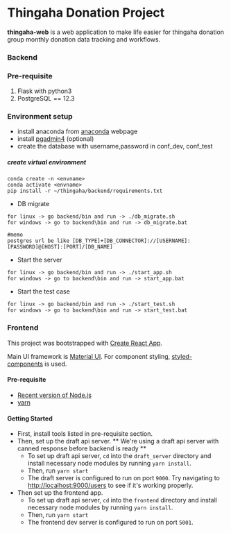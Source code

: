 # Thingaha Donation Project

**thingaha-web** is a web application to make life easier for thingaha donation group monthly donation data tracking and workflows.

### Backend

### Pre-requisite

1. Flask with python3
2. PostgreSQL == 12.3

### Environment setup

- install anaconda from [anaconda](https://docs.anaconda.com/anaconda/install/) webpage
- install [pgadmin4](https://www.pgadmin.org/download/) (optional)
- create the database with username,password in conf_dev, conf_test

##### create virtual environment

```shell script
conda create -n <envname>
conda activate <envname>
pip install -r ~/thingaha/backend/requirements.txt
```

- DB migrate

```shell script
for linux -> go backend/bin and run -> ./db_migrate.sh
for windows -> go to backend\bin and run -> db_migrate.bat

#memo
postgres url be like [DB_TYPE]+[DB_CONNECTOR]://[USERNAME]:[PASSWORD]@[HOST]:[PORT]/[DB_NAME]
```

- Start the server

```shell script
for linux -> go backend/bin and run -> ./start_app.sh
for windows -> go to backend\bin and run -> start_app.bat
```

- Start the test case

```shell script
for linux -> go backend/bin and run -> ./start_test.sh
for windows -> go to backend\bin and run -> start_test.bat
```

### Frontend

This project was bootstrapped with [Create React App](https://github.com/facebook/create-react-app).

Main UI framework is [Material UI](https://material-ui.com/). For component styling, [styled-components](https://styled-components.com/) is used.

#### Pre-requisite

- [Recent version of Node.js](https://nodejs.org)
- [yarn](https://yarnpkg.com/)

#### Getting Started

- First, install tools listed in pre-requisite section.
- Then, set up the draft api server. ** We're using a draft api server with canned response before backend is ready **
  - To set up draft api server, `cd` into the `draft_server` directory and install necessary node modules by running `yarn install`.
  - Then, run `yarn start`
  - The draft server is configured to run on port `9000`. Try navigating to [http://localhost:9000/users](http://localhost:9000/users) to see if it's working properly.
- Then set up the frontend app.
  - To set up draft api server, `cd` into the `frontend` directory and install necessary node modules by running `yarn install`.
  - Then, run `yarn start`
  - The frontend dev server is configured to run on port `5001`.
